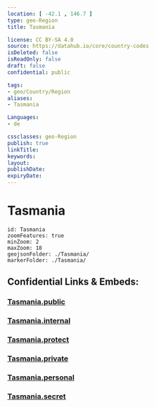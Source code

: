 ```yaml
---
location: [ -42.1 , 146.7 ] 
type: geo-Region
title: Tasmania

license: CC BY-SA 4.0
source: https://datahub.io/core/country-codes
isDeleted: false
isReadOnly: false
draft: false
confidential: public

tags:
- geo/Country/Region
aliases:
- Tasmania

Languages:
- de

cssclasses: geo-Region
publish: true
linkTitle: 
keywords: 
layout: 
publishDate: 
expiryDate: 
---
```


# Tasmania

```leaflet
id: Tasmania
zoomFeatures: true 
minZoom: 2 
maxZoom: 18
geojsonFolder: ./Tasmania/
markerFolder: ./Tasmania/
```


## Confidential Links & Embeds: 

### [Tasmania.public](/_public/\Earth\Continent\Australia\Australia\CountiesTasmania.public.md) 

### [Tasmania.internal](/_internal/\Earth\Continent\Australia\Australia\CountiesTasmania.internal.md) 

### [Tasmania.protect](/_protect/\Earth\Continent\Australia\Australia\CountiesTasmania.protect.md) 

### [Tasmania.private](/_private/\Earth\Continent\Australia\Australia\CountiesTasmania.private.md) 

### [Tasmania.personal](/_personal/\Earth\Continent\Australia\Australia\CountiesTasmania.personal.md) 

### [Tasmania.secret](/_secret/\Earth\Continent\Australia\Australia\CountiesTasmania.secret.md)

